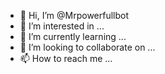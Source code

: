 - 👋 Hi, I’m @Mrpowerfullbot
- 👀 I’m interested in ...
- 🌱 I’m currently learning ...
- 💞️ I’m looking to collaborate on ...
- 📫 How to reach me ...

<!---
Mrpowerfullbot/Mrpowerfullbot is a ✨ special ✨ repository because its `README.md` (this file) appears on your GitHub profile.
You can click the Preview link to take a look at your changes.
--->
